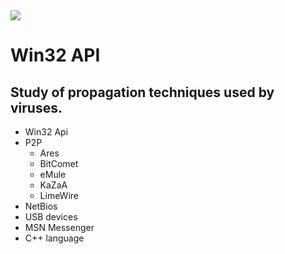<img src="https://www.kaspersky.com/content/en-global/images/repository/isc/2017-images/virus-img-07.jpg" />
<h1>Win32 API</h1>
<h2>Study of propagation techniques used by viruses.</h2>
<ul>
   <li>Win32 Api</li>
   <li>
      P2P
      <ul>
         <li>Ares</li>
         <li>BitComet</li>
         <li>eMule</li>
         <li>KaZaA</li>
         <li>LimeWire</li>
      </ul>
   </li>
   <li>NetBios</li>
   <li>USB devices</li>
   <li>MSN Messenger</li>
   <li>C++ language</li>
</ul>
